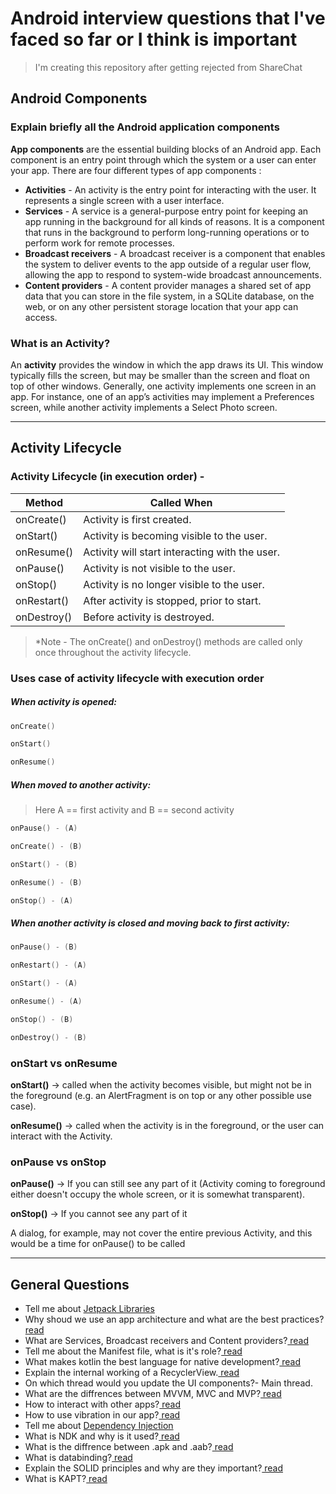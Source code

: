 # Android interview questions that I've faced so far or I think is important

 > I'm creating this repository after getting rejected from ShareChat

## Android Components
### Explain briefly all the Android application components

**App components** are the essential building blocks of an Android app. Each component is an entry point through which the system or a user can enter your app.
There are four different types of app components :

* **Activities** - An activity is the entry point for interacting with the user. It represents a single screen with a user interface.
* **Services** - A service is a general-purpose entry point for keeping an app running in the background for all kinds of reasons. It is a component that runs in the background to perform long-running operations or to perform work for remote processes.
* **Broadcast receivers** - A broadcast receiver is a component that enables the system to deliver events to the app outside of a regular user flow, allowing the app to respond to system-wide broadcast announcements.
* **Content providers** - A content provider manages a shared set of app data that you can store in the file system, in a SQLite database, on the web, or on any other persistent storage location that your app can access.

### What is an Activity?

An **activity** provides the window in which the app draws its UI. This window typically fills the screen, but may be smaller than the screen and float on top of other windows. Generally, one activity implements one screen in an app. For instance, one of an app’s activities may implement a Preferences screen, while another activity implements a Select Photo screen.

--------------
## Activity Lifecycle
### Activity Lifecycle (in execution order) -

| Method  | Called When  |
|---|---|
| onCreate()   | Activity is first created.  |
| onStart()    | Activity is becoming visible to the user.  |
| onResume()   | Activity will start interacting with the user.  |
| onPause()    | Activity is not visible to the user.  |
| onStop()     | Activity is no longer visible to the user.  |
| onRestart()  | After activity is stopped, prior to start.  |
| onDestroy()  | Before activity is destroyed.  |

 >*Note - The onCreate() and onDestroy() methods are called only once throughout the activity lifecycle.


### Uses case of activity lifecycle with execution order

##### **When activity is opened:**
```kotlin
onCreate()

onStart()

onResume()
```
##### **When moved to another activity:**
> Here A == first activity and B == second activity

```kotlin
onPause() - (A)

onCreate() - (B)

onStart() - (B)

onResume() - (B)

onStop() - (A)
```

##### **When another activity is closed and moving back to first activity:**

```kotlin
onPause() - (B)

onRestart() - (A)

onStart() - (A)

onResume() - (A)

onStop() - (B)

onDestroy() - (B)
```

### onStart vs onResume
**onStart()** -> called when the activity becomes visible, but might not be in the foreground (e.g. an AlertFragment is on top or any other possible use case).

**onResume()** -> called when the activity is in the foreground, or the user can interact with the Activity.

### onPause vs onStop
**onPause()** -> If you can still see any part of it (Activity coming to foreground either doesn't occupy the whole screen, or it is somewhat transparent).

**onStop()** -> If you cannot see any part of it


A dialog, for example, may not cover the entire previous Activity, and this would be a time for onPause() to be called

------

## General Questions

- Tell me about <a href="https://developer.android.com/jetpack">Jetpack Libraries </a>
- Why shoud we use an app architecture and what are the best practices?<a href="https://medium.com/oceanize-geeks/android-application-architecture-189b4721c7c5"> read</a> 
- What are Services, Broadcast receivers and Content providers?<a href="https://developer.android.com/guide/components/fundamentals"> read</a>
- Tell me about the Manifest file, what is it's role?<a href="https://developer.android.com/guide/components/fundamentals#Manifest"> read</a>
- What makes kotlin the best language for native development?<a href="https://kotlinlang.org/docs/comparison-to-java.html"> read</a>
- Explain the internal working of a RecyclerView.<a href="https://blog.mindorks.com/how-does-recyclerview-work-internally"> read</a>
- On which thread would you update the UI components?- Main thread.
- What are the diffrences between MVVM, MVC and MVP?<a href="https://blog.mindorks.com/mvc-mvp-mvvm-architecture-in-android"> read</a>
- How to interact with other apps?<a href="https://developer.android.com/training/basics/intents"> read</a>
- How to use vibration in our app?<a href="https://www.geeksforgeeks.org/how-to-vibrate-a-device-programmatically-in-android/"> read</a>
- Tell me about <a href="https://developer.android.com/training/dependency-injection">Dependency Injection</a>
- What is NDK and why is it used?<a href="https://stackoverflow.com/questions/6660621/what-is-the-android-native-development-kit-ndk"> read</a>
- What is the diffrence between .apk and .aab?<a href="https://stackoverflow.com/questions/52059339/difference-between-apk-apk-and-app-bundle-aab"> read</a>
- What is databinding?<a href="https://developer.android.com/topic/libraries/data-binding"> read</a>
- Explain the SOLID principles and why are they important?<a href="https://medium.com/android-news/android-development-the-solid-principles-3b5779b105d2"> read</a>
- What is KAPT?<a href="https://mdapp.medium.com/annotation-processing-with-kapt-and-gradle-237793f2be57"> read</a>
